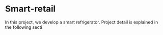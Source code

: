 # Smart-retail
In this project, we develop a smart refrigerator. Project detail is explained in the following secti
